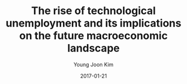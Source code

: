 ---
layout: post
title:  "The rise of technological unemployment and its implications
on the future macroeconomic landscape"
date:   2017-01-21
image: ../images/unemployment.png
categories: old_research
author: "Young Joon Kim"
authors: "<strong>Young Joon Kim</strong>, Kyungsoo Kim, SuKyoung Lee"
venue: "Futures"
paper: https://www.sciencedirect.com/science/article/abs/pii/S0016328716302063
---